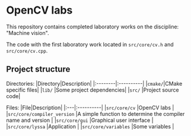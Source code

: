 # OpenCV labs
This repository contains completed laboratory works on the discipline: "Machine vision".

The code with the first laboratory work located in ``src/core/cv.h`` and ``src/core/cv.cpp``.

## Project structure
Directories:
|Directory|Description|
|:--------|:----------|
|``cmake/``|CMake specific files|
|``lib/``  |Some project dependencies|
|``src/``  |Project source code|

Files:
|File|Description|
|:---|:----------|
|``src/core/cv``                |OpenCV labs                                                    |
|``src/core/compiler_version``  |A simple function to determine the compiler name and version   |
|``src/core/gui``               |Graphical user interface                                       |
|``src/core/lyssa``             |Application                                                    |
|``src/core/variables``         |Some variables                                                 |
